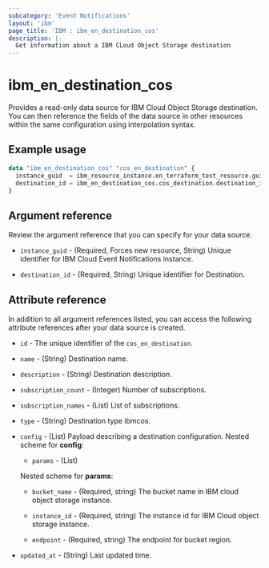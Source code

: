 ```yaml
---
subcategory: 'Event Notifications'
layout: 'ibm'
page_title: 'IBM : ibm_en_destination_cos'
description: |-
  Get information about a IBM CLoud Object Storage destination
---
```


# ibm_en_destination_cos

Provides a read-only data source for IBM Cloud Object Storage destination. You can then reference the fields of the data source in other resources within the same configuration using interpolation syntax.

## Example usage

```terraform
data "ibm_en_destination_cos" "cos_en_destination" {
  instance_guid  = ibm_resource_instance.en_terraform_test_resource.guid
  destination_id = ibm_en_destination_cos.cos_destination.destination_id
}
```

## Argument reference

Review the argument reference that you can specify for your data source.

- `instance_guid` - (Required, Forces new resource, String) Unique identifier for IBM Cloud Event Notifications instance.

- `destination_id` - (Required, String) Unique identifier for Destination.

## Attribute reference

In addition to all argument references listed, you can access the following attribute references after your data source is created.

- `id` - The unique identifier of the `cos_en_destination`.

- `name` - (String) Destination name.

- `description` - (String) Destination description.

- `subscription_count` - (Integer) Number of subscriptions.

- `subscription_names` - (List) List of subscriptions.

- `type` - (String) Destination type ibmcos.

- `config` - (List) Payload describing a destination configuration.
  Nested scheme for **config**:

  - `params` - (List)

  Nested scheme for **params**:

  - `bucket_name` - (Required, string) The bucket name in IBM cloud object storage instance.

  - `instance_id` - (Required, string) The instance id for IBM Cloud object storage instance.

  - `endpoint`   - (Required, string) The endpoint for bucket region.


- `updated_at` - (String) Last updated time.
